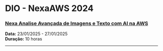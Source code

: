 # DIO - NexaAWS 2024


### [Nexa Analise Avançada de Imagens e Texto com AI na AWS](./nexa-analise-avancada-de-imagens-e-texto-com-ai-na-aws/README.md)

**Data:** 23/01/2025 - 27/01/2025</br>
**Duração:** 10 horas

<hr/>